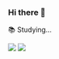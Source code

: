 ### Hi there 👋

📚 Studying...
<div align="left">
	<img src="https://img.shields.io/badge/C++-00599C?style=flat&logo=cplusplus&logoColor=white" />
	<img src="https://img.shields.io/badge/UE-0E1128?style=flat&logo=Unreal-Engine&logoColor=white" />
</div>

